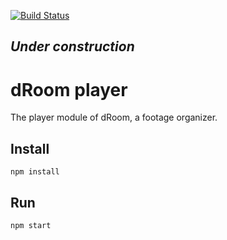 [![Build Status](https://travis-ci.org/edoardoo/droomPlayer.svg?branch=master)](https://travis-ci.org/edoardoo/droomPlayer)  

## *Under construction*
# dRoom player
The player module of dRoom, a footage organizer.

## Install
`npm install`

## Run  
`npm start`
